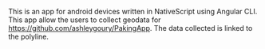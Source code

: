 This is an app for android devices written in NativeScript using Angular CLI. This app allow the users
to collect geodata for https://github.com/ashleygoury/PakingApp. The data collected is linked to the polyline.
